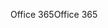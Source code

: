 <span data-ttu-id="eca8c-101">Office 365</span><span class="sxs-lookup"><span data-stu-id="eca8c-101">Office 365</span></span>